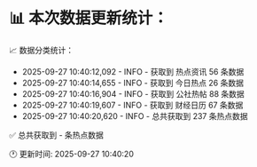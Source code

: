 📊 本次数据更新统计：
==========================

📈 数据分类统计：
- 2025-09-27 10:40:12,092 - INFO - 获取到 热点资讯 56 条数据
- 2025-09-27 10:40:14,655 - INFO - 获取到 今日热点 26 条数据
- 2025-09-27 10:40:16,904 - INFO - 获取到 公社热帖 88 条数据
- 2025-09-27 10:40:19,607 - INFO - 获取到 财经日历 67 条数据
- 2025-09-27 10:40:20,620 - INFO - 总共获取到 237 条热点数据

✅ 总共获取到 - 条热点数据

🕐 更新时间: 2025-09-27 10:40:20
